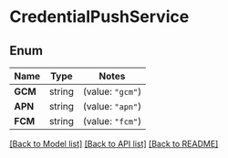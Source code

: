 # CredentialPushService

## Enum

Name | Type | Notes
------------ | ------------- | -------------
**GCM** | string | (value: `"gcm"`)
**APN** | string | (value: `"apn"`)
**FCM** | string | (value: `"fcm"`)


[[Back to Model list]](../README.md#documentation-for-models) [[Back to API list]](../README.md#documentation-for-api-endpoints) [[Back to README]](../README.md)



